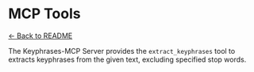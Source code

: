 # MCP Tools

[← Back to README](../README.md)

The Keyphrases-MCP Server provides the `extract_keyphrases` tool to extracts keyphrases from the given text, excluding specified stop words.

